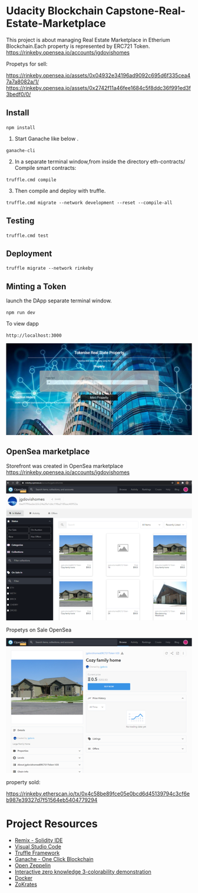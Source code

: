 # Udacity Blockchain Capstone-Real-Estate-Marketplace

This project is about managing Real Estate Marketplace in Etherium Blockchain.Each property is represented by ERC721 Token. 
https://rinkeby.opensea.io/accounts/jgdovishomes

Propetys for sell:

https://rinkeby.opensea.io/assets/0x04932e34196ad9092c695d6f335cea47a7a8082a/1/
https://rinkeby.opensea.io/assets/0x2742f11a46fee1684c5f8ddc36f991ed3f3bedf0/0/

## Install

`npm install`

1. Start Ganache like below .

`ganache-cli` 

2. In a separate terminal window,from inside the directory      eth-contracts/ Compile smart contracts:

`truffle.cmd compile`

3. Then compile and deploy with truffle.

`truffle.cmd migrate --network development --reset --compile-all`

## Testing

`truffle.cmd test`

## Deployment

`truffle migrate --network rinkeby`

## Minting a Token
launch the DApp separate terminal window.

`npm run dev`

To view dapp

`http://localhost:3000`

![Dapp page](https://github.com/jgdovis/Capstone-Real-Estate-Marketplace/blob/main/DApp%20images/Tokenise%20Real%20State%20Property.PNG)

## OpenSea marketplace

Storefront was created in OpenSea marketplace https://rinkeby.opensea.io/accounts/jgdovishomes

![OpenSea Store](https://github.com/jgdovis/Capstone-Real-Estate-Marketplace/blob/main/OpenSea%20Store%20Image/opensea.io%20store.PNG)

Propetys on Sale OpenSea

![OpenSea Propetys forn sale](https://github.com/jgdovis/Capstone-Real-Estate-Marketplace/blob/main/OpenSea%20Store%20Image/for%20sale%20on%20Opensea.PNG)

property sold:

https://rinkeby.etherscan.io/tx/0x4c58be89fce05e0bcd6d45139794c3cf6eb987e39327d7f51564eb5404779294


# Project Resources

* [Remix - Solidity IDE](https://remix.ethereum.org/)
* [Visual Studio Code](https://code.visualstudio.com/)
* [Truffle Framework](https://truffleframework.com/)
* [Ganache - One Click Blockchain](https://truffleframework.com/ganache)
* [Open Zeppelin ](https://openzeppelin.org/)
* [Interactive zero knowledge 3-colorability demonstration](http://web.mit.edu/~ezyang/Public/graph/svg.html)
* [Docker](https://docs.docker.com/install/)
* [ZoKrates](https://github.com/Zokrates/ZoKrates)
